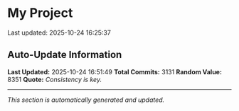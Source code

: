 # My Project


Last updated: 2025-10-24 16:25:37


































































































































































































































































































































































































































































































































































































































































































































































































































































































































































































































































































































































































































































































































































































































































































































































































































































































































































































































































































































































































































































































































































































































































































































































































































































































































































































































































































































































































































































































































































































































































































































































































































































































































































































































































































































































































































































## Auto-Update Information

**Last Updated:** 2025-10-24 16:51:49
**Total Commits:** 3131
**Random Value:** 8351
**Quote:** _Consistency is key._

---
_This section is automatically generated and updated._